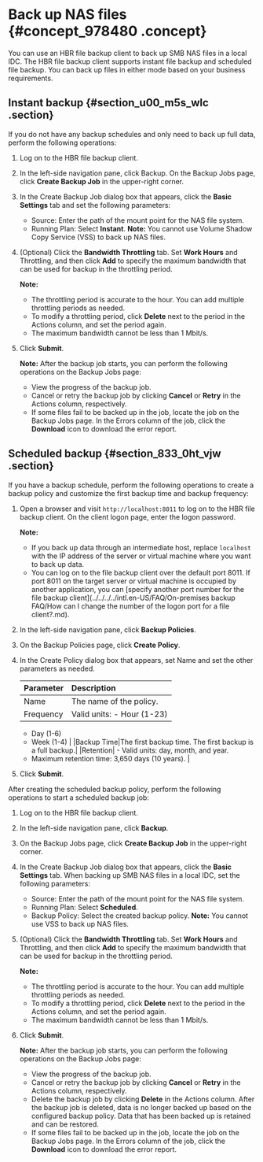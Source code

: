 # Back up NAS files {#concept_978480 .concept}

You can use an HBR file backup client to back up SMB NAS files in a local IDC. The HBR file backup client supports instant file backup and scheduled file backup. You can back up files in either mode based on your business requirements.

## Instant backup {#section_u00_m5s_wlc .section}

If you do not have any backup schedules and only need to back up full data, perform the following operations:

1.  Log on to the HBR file backup client.
2.  In the left-side navigation pane, click Backup. On the Backup Jobs page, click **Create Backup Job** in the upper-right corner.
3.  In the Create Backup Job dialog box that appears, click the **Basic Settings** tab and set the following parameters:

    -   Source: Enter the path of the mount point for the NAS file system.
    -   Running Plan: Select **Instant**.
    **Note:** You cannot use Volume Shadow Copy Service \(VSS\) to back up NAS files.

4.  \(Optional\) Click the **Bandwidth Throttling** tab. Set **Work Hours** and Throttling, and then click **Add** to specify the maximum bandwidth that can be used for backup in the throttling period.

    **Note:** 

    -   The throttling period is accurate to the hour. You can add multiple throttling periods as needed.
    -   To modify a throttling period, click **Delete** next to the period in the Actions column, and set the period again.
    -   The maximum bandwidth cannot be less than 1 Mbit/s.
5.  Click **Submit**.

    **Note:** After the backup job starts, you can perform the following operations on the Backup Jobs page:

    -   View the progress of the backup job.
    -   Cancel or retry the backup job by clicking **Cancel** or **Retry** in the Actions column, respectively.
    -   If some files fail to be backed up in the job, locate the job on the Backup Jobs page. In the Errors column of the job, click the **Download** icon to download the error report.

## Scheduled backup {#section_833_0ht_vjw .section}

If you have a backup schedule, perform the following operations to create a backup policy and customize the first backup time and backup frequency:

1.  Open a browser and visit `http://localhost:8011` to log on to the HBR file backup client. On the client logon page, enter the logon password.

    **Note:** 

    -   If you back up data through an intermediate host, replace `localhost` with the IP address of the server or virtual machine where you want to back up data.
    -   You can log on to the file backup client over the default port 8011. If port 8011 on the target server or virtual machine is occupied by another application, you can [specify another port number for the file backup client](../../../../intl.en-US/FAQ/On-premises backup FAQ/How can I change the number of the logon port for a file client?.md).
2.  In the left-side navigation pane, click **Backup Policies**.
3.  On the Backup Policies page, click **Create Policy**.
4.  In the Create Policy dialog box that appears, set Name and set the other parameters as needed.

    |Parameter|Description|
    |:--------|:----------|
    |Name|The name of the policy.|
    |Frequency|Valid units:     -   Hour \(1-23\)
    -   Day \(1-6\)
    -   Week \(1-4\)
 |
    |Backup Time|The first backup time. The first backup is a full backup.|
    |Retention|     -   Valid units: day, month, and year.
    -   Maximum retention time: 3,650 days \(10 years\).
 |

5.  Click **Submit**.

After creating the scheduled backup policy, perform the following operations to start a scheduled backup job:

1.  Log on to the HBR file backup client.
2.  In the left-side navigation pane, click **Backup**.
3.  On the Backup Jobs page, click **Create Backup Job** in the upper-right corner.
4.  In the Create Backup Job dialog box that appears, click the **Basic Settings** tab. When backing up SMB NAS files in a local IDC, set the following parameters:

    -   Source: Enter the path of the mount point for the NAS file system.
    -   Running Plan: Select **Scheduled**.
    -   Backup Policy: Select the created backup policy.
    **Note:** You cannot use VSS to back up NAS files.

5.  \(Optional\) Click the **Bandwidth Throttling** tab. Set **Work Hours** and Throttling, and then click **Add** to specify the maximum bandwidth that can be used for backup in the throttling period.

    **Note:** 

    -   The throttling period is accurate to the hour. You can add multiple throttling periods as needed.
    -   To modify a throttling period, click **Delete** next to the period in the Actions column, and set the period again.
    -   The maximum bandwidth cannot be less than 1 Mbit/s.
6.  Click **Submit**.

    **Note:** After the backup job starts, you can perform the following operations on the Backup Jobs page:

    -   View the progress of the backup job.
    -   Cancel or retry the backup job by clicking **Cancel** or **Retry** in the Actions column, respectively.
    -   Delete the backup job by clicking **Delete** in the Actions column. After the backup job is deleted, data is no longer backed up based on the configured backup policy. Data that has been backed up is retained and can be restored.
    -   If some files fail to be backed up in the job, locate the job on the Backup Jobs page. In the Errors column of the job, click the **Download** icon to download the error report.

